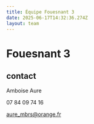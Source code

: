 ```yaml
---
title: Équipe Fouesnant 3
date: 2025-06-17T14:32:36.274Z
layout: team
---
```


# Fouesnant 3



## contact 

 Amboise Aure

07 84 09 74 16

aure_mbrs@orange.fr

